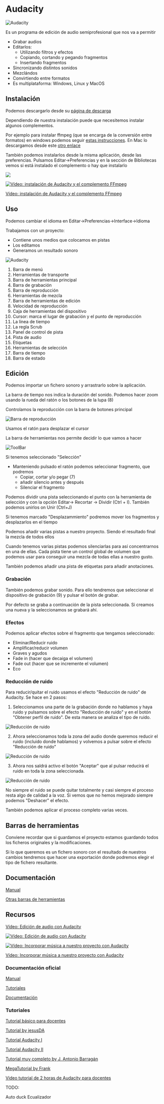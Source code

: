 # Audacity

![Audacity](./images/Theme_Classic.png)

Es un programa de edición de audio semiprofesional que nos va a permitir 
* Grabar audios
* Editarlos:
    * Utilizando filtros y efectos
    * Copiando, cortando y pegando fragmentos
    * Insertando fragmentos
* Sincronizando distintos sonidos
* Mezclándos
* Convirtiendo entre formatos
* Es multiplataforma: Windows, Linux y MacOS

## Instalación


Podemos descargarlo desde su [página de descarga](https://www.audacityteam.org/download/) 

Dependiendo de nuestra instalación puede que necesitemos instalar algunos complementos. 

Por ejemplo para instalar ffmpeg (que se encarga de la conversión entre formatos) en windows podemos seguir [estas instrucciones](https://manual.audacityteam.org/man/installing_ffmpeg_for_windows.html). En Mac lo descargamos desde este [otro enlace](https://manual.audacityteam.org/man/installing_ffmpeg_for_mac.html)

También podemos instalarlos desde la misma aplicación, desde las preferencias. Pulsamos Editar->Preferencias y en la sección de Bibliotecas vemos si está instalado el complemento o hay que instalarlo

![](./images/preferences_libraries_not_found_w10_lame_built_in.png)

[![Vídeo: instalación de Audacity y el complemento FFmpeg](https://img.youtube.com/vi/cjJmk68UuwM/0.jpg)](https://youtu.be/cjJmk68UuwM)

[Vídeo: instalación de Audacity y el complemento FFmpeg](https://youtu.be/cjJmk68UuwM)


## Uso

Podemos cambiar el idioma en Editar->Preferencias->Interface->Idioma

Trabajamos con un proyecto:
* Contiene unos medios que colocamos en  pistas
* Los editamos
* Generamos un resultado sonoro


![Audacity](./images/projectwindowimagemap_240.png)

1) Barra de menú
2) Herramientas de transporte
3) Barra de herramientas principal
4) Barra de grabación
5) Barra de reproducción
6) Herramientas de mezcla
7) Barra de herramientas de edición
8) Velocidad de reproducción
9) Caja de herramientas del dispositivo
10) Cursor: marca el lugar de grabación y el punto de reproducción
11) La línea de tiempo
12) La regla Scrub
13) Panel de control de pista
14) Pista de audio
15) Etiquetas
16) Herramientas de selección
17) Barra de tiempo
18) Barra de estado


## Edición

Podemos importar un fichero sonoro y arrastrarlo sobre la aplicación.

La barra de tiempo nos indica la duración del sonido. Podemos hacer zoom usando la rueda del ratón o los botones de la lupa (8)

Controlamos la reproducción con la barra de botones principal

![Barra de reproducción](./images/transporttoolbarannotated.png)

Usamos el ratón para desplazar el cursor

La barra de herramientas nos permite decidir lo que vamos a hacer

![ToolBar](https://manual.audacityteam.org/m/images/0/02/toolstoolbarannotated.png)

Si tenemos seleccionado "Selección"
* Manteniendo pulsado el ratón podemos seleccionar fragmento, que podremos 
    * Copiar, cortar y/o pegar (7)
    * añadir silencio antes y después
    * Silenciar el fragmento

Podemos dividir una pista seleccionando el punto con la herramienta de selección y con la opción Editar-> Recortar -> Dividir (Ctrl + I). También podemos unirlos on Unir (Ctrl+J)

Si tenemos marcado "Desplazammiento" podremos mover los fragmentos y desplazarlos en el tiempo    

Podemos añadir varias pistas a nuestro proyecto. Siendo el resultado final la mezcla de todos ellos

Cuando tenemos varias pistas podemos silenciarlas para así concentrarnos en una de ellas. Cada pista tiene un control global de volumen que podemos usar para conseguir una mezcla de todas ellas a nuestro gusto.

También podemos añadir una pista de etiquetas para añadir anotaciones.

### Grabación

También podemos grabar sonido. Para ello tendremos que seleccionar el dispositivo de grabación (9) y pulsar el botón de grabar. 

Por defecto se graba a continuación de la pista seleccionada. Si creamos una nueva y la seleccionamos se grabará ahí.


### Efectos

Podemos aplicar efectos sobre el fragmento que tengamos seleccionado:

* Eliminar/Reducir ruido
* Amplificar/reducir volumen
* Graves y agudos
* Fade in (hacer que decaiga el volumen)
* Fade out (hacer que se incremente el volumen)
* Eco

### Reducción de ruido

Para reducir/quitar el ruido usamos el efecto "Reducción de ruido" de Audacity. Se hace en 2 pasos:

1. Seleccionamos una parte de la grabación donde no hablamos y haya ruido y pulsamos sobre el efecto "Reducción de ruido" y en el botón "Obtener perfil de ruido". De esta manera se analiza el tipo de ruido.

![Reducción de ruido](./images/ReducciónRuido.png)

2. Ahora seleccionamos toda la zona del audio donde queremos reducir el ruido (incluido donde hablamos) y volvemos a pulsar sobre el efecto "Reducción de ruido"

![Reducción de ruido](./images/ReduccionRuido2.png)

3. Ahora nos saldrá activo el botón "Aceptar" que al pulsar  reducirá el ruido en toda la zona seleccionada.

![Reducción de ruido](./images/ReducciónRuido3.png)

No siempre el ruido se puede quitar totalmente y casi siempre el proceso resta algo de calidad a la voz. Si vemos que no hemos mejorado siempre podemos "Deshacer" el efecto.

También podemos aplicar el proceso completo varias veces.

## Barras de herramientas

Conviene recordar que si guardamos el proyecto estamos guardando todos los ficheros originales y la modificaciones.

Si lo que queremos es un fichero sonoro con el resultado de nuestros cambios tendremos que hacer una exportación donde podremos elegir el tipo de fichero resultante.

## Documentación

[Manual](https://manual.audacityteam.org/man/tools_toolbar.html)

[Otras barras de herramientas](https://manual.audacityteam.org/man/toolbars_overview.html)

## Recursos

[Vídeo: Edición de audio con Audacity](https://youtu.be/9XGhIBpxjAs)

[![Vídeo: Edición de audio con Audacity](https://img.youtube.com/vi/9XGhIBpxjAs/0.jpg)](https://youtu.be/9XGhIBpxjAs)

[![Vídeo: Incorporar música a nuestro proyecto con Audacity](https://img.youtube.com/vi/K7d5YpxsB2I/0.jpg)](https://youtu.be/K7d5YpxsB2I)

[Vídeo: Incorporar música a nuestro proyecto con Audacity](https://youtu.be/K7d5YpxsB2I)


### Documentación oficial

[Manual](https://manual.audacityteam.org/)

[Tutoriales](https://manual.audacityteam.org/#tutorials)

[Documentación](https://www.audacityteam.org/help/documentation/)

### Tutoriales

[Tutorial básico para docentes](https://www.edu.xunta.gal/centros/ceipnumero2tui/system/files/Audacity.pdf)

[Tutorial by jesusDA](https://www.jesusda.com/docs/ebooks/ebook_tutorial-edicion-de-sonido-con-audacity.pdf)

[Tutorial Audacity I](https://danivoiceovers.com/tutorial-audacity-funciones-basicas/)

[Tutorial Audacity II](https://danivoiceovers.com/audacity-tutorial-guide-beginners/)

[Tutorial muy completo by J. Antonio Barragán](https://iesrdguezmonino.educarex.es/recursos/manuales/audacity.pdf)

[MegaTutorial by Frank](https://www.lifestylealcuadrado.com/tutorial-de-audacity-en-espanol-el-programa-edicion-audio/)

[Video tutorial de 2 horas de Audacity para docentes](http://jjfrias.com/recursos-educativos-tic-para-docentes#Audacity_Editor_de_audio)


TODO:

Auto duck
Ecualizador